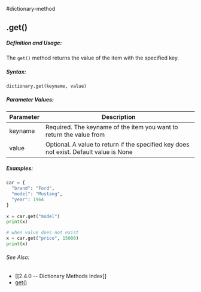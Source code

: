 #dictionary-method
## .get()
##### Definition and Usage:
The `get()` method returns the value of the item with the specified key.


##### Syntax:
 `dictionary.get(keyname, value)`

##### Parameter Values:
| Parameter | Description                                                                            |
| --------- | -------------------------------------------------------------------------------------- |
| keyname   | Required. The keyname of the item you want to return the value from                    |
| value     | Optional. A value to return if the specified key does not exist. Default value is None | 


##### Examples:
```py
car = {  
  "brand": "Ford",  
  "model": "Mustang",  
  "year": 1964  
}  
  
x = car.get("model")  
print(x)

# when value does not exist
x = car.get("price", 15000)    
print(x)
```


###### See Also:
- [[2.4.0 -- Dictionary Methods Index]]
- [get()](https://www.w3schools.com/python/ref_dictionary_get.asp)